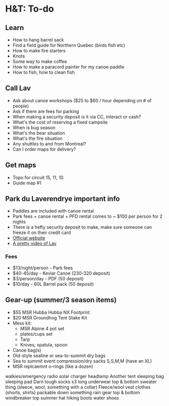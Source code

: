 # H&T: To-do

## Learn

- How to hang barrel sack
- Find a field guide for Northern Quebec (birds fish etc)
- How to make fire starters
- Knots
- Some way to make coffee
- How to make a paracord painter for my canoe paddle
- How to fish, how to clean fish

## Call Lav

- Ask about canoe workshops ($25 to $60 / hour depending on # of people)
- Ask if there are fees for parking
- When making a security deposit is it via CC, interact or cash?
- What's the cost of reserving a fixed campsite
- When is bug season
- What's the bear situation
- What's the fire situation
- Any shuttles to and from Montreal?
- Can I order maps for delivery?

## Get maps

- Topo for circuit 15, 11, 10
- Guide map #1

## Park du Laverendrye important info

- Paddles are included with canoe rental
- Park fees + canoe rental + PFD rental comes to ~ $100 per person for 2 nights
- There is a hefty security deposit to make, make sure someone can freeze it on their credit card
- [Official website](http://www.canot-camping.ca/)
- [A pretty video of Lav](https://www.youtube.com/watch?v=AKIkUEd0sMo)

### Fees

- $13/night/person - Park fees
- $40-45/day - Kevlar Canoe (230-320 deposit)
- $3/person/day - PDF (50 deposit)
- $10/day - 60L Barrel pack (50 deposit)

## Gear-up (summer/3 season items)

- $55 MSR Hubba Hubba NX Footprint
- $20 MSR Groundhog Tent Stake Kit
- Mess kit:
  - MSR Alpine 4 pot set
  - plates/cups set
  - Tarp
  - Knives, spatula, spoon
- Canoe bag(s)
- Old-style sealine or sea-to-summit dry bags
- Sea to summit event compression/dry sacks S,S,M,M (have an XL)
- MSR replcaemnt o-rings (like a dozen)

walkies/emergency radio
solar charger
headlamp
Another tent
sleeping bag
sleeping pad
Darn tough socks x3
long underwear top & bottom
sweater thing (sleece, wool, something with a collar)
Fleece/wool vest
clothes (shorts, shirts)
packable down something
rain gear top & bottom
windbreaker top
summer hat
hiking boots
water shoes
